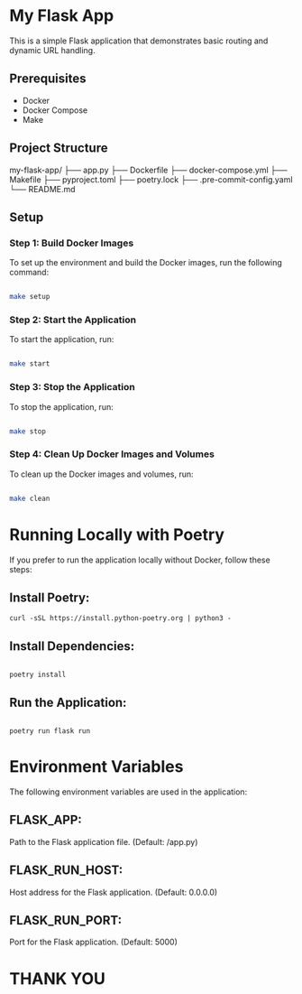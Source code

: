 # My Flask App

This is a simple Flask application that demonstrates basic routing and dynamic URL handling.

## Prerequisites

- Docker
- Docker Compose
- Make

## Project Structure

my-flask-app/
├── app.py
├── Dockerfile
├── docker-compose.yml
├── Makefile
├── pyproject.toml
├── poetry.lock
├── .pre-commit-config.yaml
└── README.md


## Setup

### Step 1: Build Docker Images

To set up the environment and build the Docker images, run the following command:

```sh

make setup

```

### Step 2: Start the Application
To start the application, run:
```sh

make start

```

### Step 3: Stop the Application
To stop the application, run:
```sh

make stop

```

### Step 4: Clean Up Docker Images and Volumes
To clean up the Docker images and volumes, run:
```sh

make clean

```

# Running Locally with Poetry

If you prefer to run the application locally without Docker, follow these steps:

## Install Poetry:
```
curl -sSL https://install.python-poetry.org | python3 -

```

## Install Dependencies:
```

poetry install

```

## Run the Application:
```

poetry run flask run

```

# Environment Variables
The following environment variables are used in the application:

## FLASK_APP: 
Path to the Flask application file. (Default: /app.py)
## FLASK_RUN_HOST: 
Host address for the Flask application. (Default: 0.0.0.0)
## FLASK_RUN_PORT: 
Port for the Flask application. (Default: 5000)


# THANK YOU
